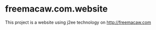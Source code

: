 freemacaw.com.website
=====================

This project is a website using j2ee technology on http://freemacaw.com
